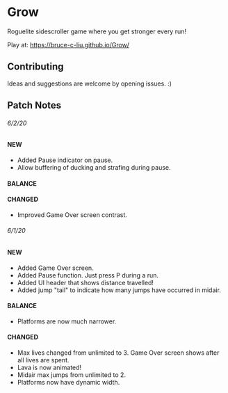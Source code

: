 # Grow

Roguelite sidescroller game where you get stronger every run!

Play at: https://bruce-c-liu.github.io/Grow/

## Contributing

Ideas and suggestions are welcome by opening issues. :)

## Patch Notes

###### 6/2/20

#### NEW

- Added Pause indicator on pause.
- Allow buffering of ducking and strafing during pause.

#### BALANCE

#### CHANGED

- Improved Game Over screen contrast.

###### 6/1/20

#### NEW

- Added Game Over screen.
- Added Pause function. Just press P during a run.
- Added UI header that shows distance travelled!
- Added jump "tail" to indicate how many jumps have occurred in midair.

#### BALANCE

- Platforms are now much narrower.

#### CHANGED

- Max lives changed from unlimited to 3. Game Over screen shows after all lives are spent.
- Lava is now animated!
- Midair max jumps from unlimited to 2.
- Platforms now have dynamic width.
